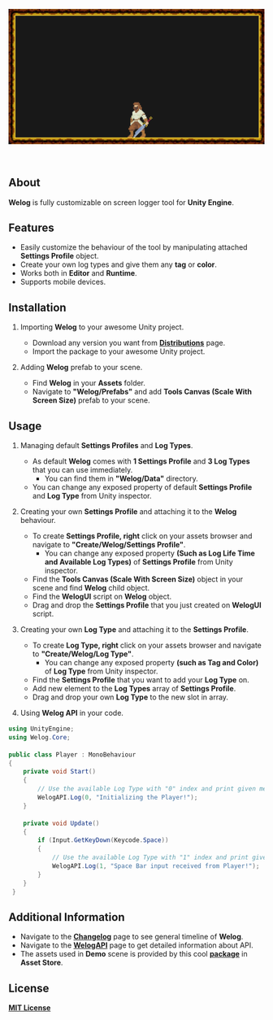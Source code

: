 <p align="center">
  <a href="#"><img src="https://github.com/iozsaygi/welog/blob/master/Media/v1.0%20Showcase.gif"/></a>
</p>

</br>

## About
**Welog** is fully customizable on screen logger tool for **Unity Engine**.

## Features
* Easily customize the behaviour of the tool by manipulating attached **Settings Profile** object.
* Create your own log types and give them any **tag** or **color**.
* Works both in **Editor** and **Runtime**.
* Supports mobile devices.

## Installation
1. Importing **Welog** to your awesome Unity project.
    * Download any version you want from **[Distributions](https://github.com/iozsaygi/welog/tree/master/Distributions)** page.
    * Import the package to your awesome Unity project.
    
2. Adding **Welog** prefab to your scene.
    * Find **Welog** in your **Assets** folder.
    * Navigate to **"Welog/Prefabs"** and add **Tools Canvas (Scale With Screen Size)** prefab to your scene.
    
## Usage
1. Managing default **Settings Profiles** and **Log Types**.
    * As default **Welog** comes with **1 Settings Profile** and **3 Log Types** that you can use immediately.
        * You can find them in **"Welog/Data"** directory.
    * You can change any exposed property of default **Settings Profile** and **Log Type** from Unity inspector.

2. Creating your own **Settings Profile** and attaching it to the **Welog** behaviour.
    * To create **Settings Profile, right** click on your assets browser and navigate to **"Create/Welog/Settings Profile"**. 
        * You can change any exposed property  **(Such as Log Life Time and Available Log Types)** of **Settings Profile** from Unity inspector.
    * Find the **Tools Canvas (Scale With Screen Size)** object in your scene and find **Welog** child object.
    * Find the **WelogUI** script on **Welog** object.
    * Drag and drop the **Settings Profile** that you just created on **WelogUI** script.
    
3. Creating your own **Log Type** and attaching it to the **Settings Profile**.
    * To create **Log Type, right** click on your assets browser and navigate to **"Create/Welog/Log Type"**.
        * You can change any exposed property **(such as Tag and Color)** of **Log Type** from Unity inspector.
    * Find the **Settings Profile** that you want to add your **Log Type** on.
    * Add new element to the **Log Types** array of **Settings Profile**.
    * Drag and drop your own **Log Type** to the new slot in array.

4. Using **Welog API** in your code.
```csharp
using UnityEngine;
using Welog.Core;

public class Player : MonoBehaviour
{
    private void Start()
    {
        // Use the available Log Type with "0" index and print given message.
        WelogAPI.Log(0, "Initializing the Player!");
    }
    
    private void Update()
    {
        if (Input.GetKeyDown(Keycode.Space))
        {
            // Use the available Log Type with "1" index and print given message.
            WelogAPI.Log(1, "Space Bar input received from Player!");
        }
    }
 }
  ```

## Additional Information
* Navigate to the **[Changelog](https://github.com/iozsaygi/welog/blob/master/Documents/Changelog.md)** page to see general timeline of **Welog**.
* Navigate to the **[WelogAPI](https://github.com/iozsaygi/welog/blob/master/Documents/WelogAPI.md)** page to get detailed information about API.
* The assets used in **Demo** scene is provided by this cool **[package](https://assetstore.unity.com/packages/2d/characters/bandits-pixel-art-104130)** in **Asset Store**.

## License
**[MIT License](https://github.com/iozsaygi/welog/blob/master/LICENSE)**
